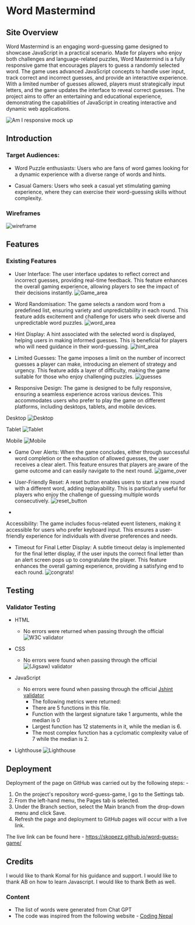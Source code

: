 # **Word Mastermind**

## Site Overview

Word Mastermind is an engaging word-guessing game designed to showcase JavaScript in a practical scenario. Made for players who enjoy both challenges and language-related puzzles, Word Mastermind is a fully responsive game that encourages players to guess a randomly selected word. The game uses advanced JavaScript concepts to handle user input, track correct and incorrect guesses, and provide an interactive experience. With a limited number of guesses allowed, players must strategically input letters, and the game  updates the interface to reveal correct guesses. The project aims to offer an entertaining and educational experience, demonstrating the capabilities of JavaScript in creating interactive and dynamic web applications.

![Am I responsive mock up](assets/images/Word%20guess%20mock%20up.png)

## **Introduction**
### **Target Audiences:**
* Word Puzzle enthusiasts: Users who are fans of word games looking for a  dynamic experience with a diverse range of words and hints.

* Casual Gamers: Users who seek a casual yet stimulating gaming experience, where they can exercise their word-guessing skills without complexity.
  
### **Wireframes**
![wireframe](assets/images/word_mockup.png)



## Features 
### Existing Features

 - User Interface: The user interface  updates to reflect correct and incorrect guesses, providing real-time feedback. This feature enhances the overall gaming experience, allowing players to see the impact of their decisions instantly.
![Game_area](assets/images/game%20area.png)

- Word Randomisation: The game selects a random word from a predefined list, ensuring variety and unpredictability in each round. This feature adds excitement and challenge for users who seek diverse and unpredictable word puzzles.
![word_area](assets/images/word%20area.png)

- Hint Display: A hint associated with the selected word is  displayed, helping users in making informed guesses. This is beneficial for players who will need guidance in their word-guessing.
![hint_area](assets/images/Hint%20area.png)


- Limited Guesses: The game imposes a limit on the number of incorrect guesses a player can make, introducing an element of strategy and urgency. This feature adds a layer of difficulty, making the game suitable for those who enjoy challenging puzzles.
![guesses](assets/images/remaining_guesses.png)


- Responsive Design: The game is designed to be fully responsive, ensuring a seamless experience across various devices. This accommodates users who prefer to play the game on different platforms, including desktops, tablets, and mobile devices.

Desktop 
![Desktop](assets/images/Desktop%20view.png)

Tablet
![Tablet](assets/images/Tablet%20view.png)

Mobile
![Mobile](assets/images/Mobile%20view.png)



- Game Over Alerts: When the game concludes, either through successful word completion or the exhaustion of allowed guesses, the user receives a clear alert. This feature ensures that players are aware of the game outcome and can easily navigate to the next round.
![game_over](assets/images/game_over_alert.png)

- User-Friendly Reset: A reset button enables users to start a new round with a different word, adding replayability. This is particularly useful for players who enjoy the challenge of guessing multiple words consecutively.
![reset_button](assets/images/reset%20game.png)
- 
Accessibility: The game includes focus-related event listeners, making it accessible for users who prefer keyboard input. This ensures a user-friendly experience for individuals with diverse preferences and needs.

- Timeout for Final Letter Display: A subtle timeout delay is implemented for the final letter display, if the user inputs the correct final letter than an alert screen pops up to congratulate the player. This feature enhances the overall gaming experience, providing a satisfying end to each round.
![congrats!](assets/images/Congrats%20area.png)


## Testing 

### Validator Testing 

- HTML
    - No errors were returned when passing through the official ![W3C validator](assets/images/W3C_validated.png)
- CSS
    - No errors were found when passing through the official ![(Jigsaw) validator](assets/images/CSS%20validated.png)
- JavaScript
    - No errors were found when passing through the official [Jshint validator](https://jshint.com/)
      - The following metrics were returned: 
      - There are 5 functions in this file.
      - Function with the largest signature take 1 arguments, while the median is 0
      -  Largest function has 12 statements in it, while the median is 6.
      -  The most complex function has a cyclomatic complexity value of 7 while the median is 2.

- Lighthouse
  ![Lighthouse](/assets/images/Lighthouse.png)


## Deployment

Deployment of the page on GitHub was carried out by the following steps: -

1. On the project's repository word-guess-game, I go to the Settings tab.
2. From the left-hand menu, the Pages tab is selected.
3. Under the Branch section, select the Main branch from the drop-down menu and click Save.
4. Refresh the page and deployment to GitHub pages will occur with a live link.


The live link can be found here - https://skopezz.github.io/word-guess-game/

## Credits 

I would like to thank Komal for his guidance and support. I would like to thank AB on how to learn Javascript. I would like to thank Beth as well.

### Content 

- The list of words were generated from Chat GPT 
- The code was inspired from the following website -  [Coding Nepal](https://www.codingnepalweb.com/word-guessing-game-html-css-javascript/)




